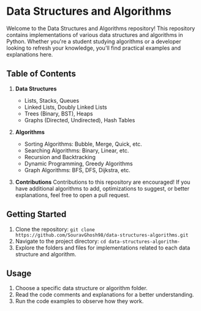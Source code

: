 # Data Structures and Algorithms

Welcome to the Data Structures and Algorithms repository! This repository contains implementations of various data structures and algorithms in Python. Whether you're a student studying algorithms or a developer looking to refresh your knowledge, you'll find practical examples and explanations here.

## Table of Contents

1. **Data Structures**
    - Lists, Stacks, Queues
    - Linked Lists, Doubly Linked Lists
    - Trees (Binary, BST), Heaps
    - Graphs (Directed, Undirected), Hash Tables

2. **Algorithms**
    - Sorting Algorithms: Bubble, Merge, Quick, etc.
    - Searching Algorithms: Binary, Linear, etc.
    - Recursion and Backtracking
    - Dynamic Programming, Greedy Algorithms
    - Graph Algorithms: BFS, DFS, Dijkstra, etc.

3. **Contributions**
    Contributions to this repository are encouraged! If you have additional algorithms to add, optimizations to suggest, or better explanations, feel free to open a pull request.

## Getting Started

1. Clone the repository: `git clone https://github.com/SouravGhosh98/data-structures-algorithms.git`
2. Navigate to the project directory: `cd data-structures-algorithm-`
3. Explore the folders and files for implementations related to each data structure and algorithm.

## Usage

1. Choose a specific data structure or algorithm folder.
2. Read the code comments and explanations for a better understanding.
3. Run the code examples to observe how they work.


